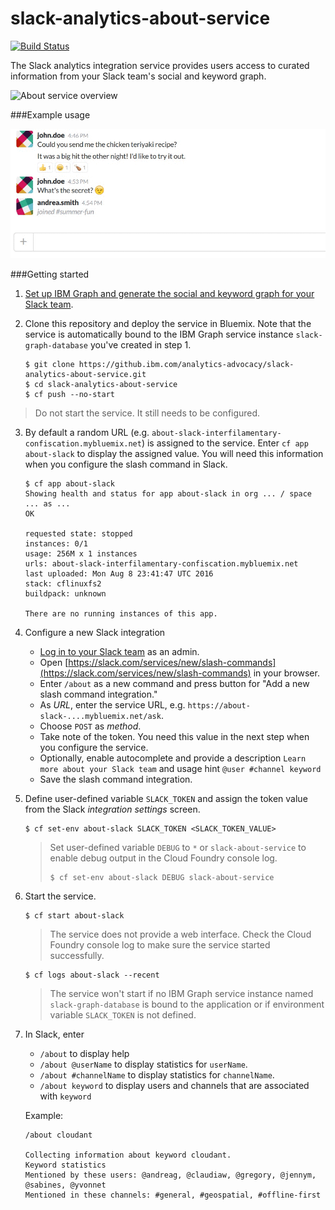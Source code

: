 # slack-analytics-about-service

[![Build Status](https://travis-ci.org/ibm-cds-labs/slack-analytics-about-service.svg?branch=master)](https://travis-ci.org/ibm-cds-labs/slack-analytics-about-service)

The Slack analytics integration service provides users access to curated information from your Slack team's social and keyword graph.

   ![About service overview](http://developer.ibm.com/clouddataservices/wp-content/uploads/sites/47/2016/08/sa_service_details.png)

###Example usage

   ![Slack graph interaction](https://raw.githubusercontent.com/ibm-cds-labs/slack-analytics-about-service/master/media/slash-command-demo.gif)
   
###Getting started

1. [Set up IBM Graph and generate the social and keyword graph for your Slack team](https://github.com/ibm-cds-labs/slack-analytics).

2. Clone this repository and deploy the service in Bluemix. Note that the service is automatically bound to the IBM Graph service instance `slack-graph-database` you've created in step 1.

	```
	$ git clone https://github.ibm.com/analytics-advocacy/slack-analytics-about-service.git
	$ cd slack-analytics-about-service
	$ cf push --no-start
	```
 > Do not start the service. It still needs to be configured.
 
3. By default a random URL (e.g. `about-slack-interfilamentary-confiscation.mybluemix.net`) is assigned to the service. Enter `cf app about-slack` to display the assigned value. You will need this information when you configure the slash command in Slack.
 
	```
	$ cf app about-slack
	Showing health and status for app about-slack in org ... / space ... as ...
	OK

	requested state: stopped
	instances: 0/1
	usage: 256M x 1 instances
	urls: about-slack-interfilamentary-confiscation.mybluemix.net
	last uploaded: Mon Aug 8 23:41:47 UTC 2016
	stack: cflinuxfs2
	buildpack: unknown

	There are no running instances of this app.
	```

4. Configure a new Slack integration

	* [Log in to your Slack team](https://www.slack.com) as an admin.
	* Open [https://slack.com/services/new/slash-commands](https://slack.com/services/new/slash-commands) in your browser.
	* Enter `/about` as a new command and press button for "Add a new slash command integration."
	* As _URL_, enter the service URL, e.g.  `https://about-slack-....mybluemix.net/ask`.
	* Choose `POST` as _method_. 
	* Take note of the token. You need this value in the next step when you configure the service.
	* Optionally, enable autocomplete and provide a description `Learn more about your Slack team` and usage hint `@user #channel keyword`
	* Save the slash command integration.

5. Define user-defined variable `SLACK_TOKEN` and assign the token value from the Slack _integration settings_ screen.

	```
	$ cf set-env about-slack SLACK_TOKEN <SLACK_TOKEN_VALUE>
	```

	> Set user-defined variable `DEBUG` to `*` or `slack-about-service` to enable debug output in the Cloud Foundry console log.
	> ```
	> $ cf set-env about-slack DEBUG slack-about-service
	> ```

5. Start the service.

	```
	$ cf start about-slack
	```

	> The service does not provide a web interface. Check the Cloud Foundry console log to make sure the service started successfully.

	```
	$ cf logs about-slack --recent
	```

	> The service won't start if no IBM Graph service instance named `slack-graph-database` is bound to the application or if environment variable `SLACK_TOKEN` is not defined.

6. In Slack, enter 

    * `/about` to display help
	* `/about @userName` to display statistics for `userName`.
	* `/about #channelName` to display statistics for `channelName`.
	* `/about keyword` to display users and channels that are associated with `keyword`

	Example:

	```
	/about cloudant

	Collecting information about keyword ​cloudant.
	Keyword statistics
	Mentioned by these users: @andreag, @claudiaw, @gregory, @jennym, @sabines, @yvonnet
	Mentioned in these channels: #general, #geospatial, #offline-first
	```	
